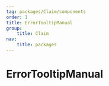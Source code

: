 ```yaml
---
tag: packages/Claim/components
order: 1
title: ErrorTooltipManual
group:
    title: Claim
nav:
    title: packages
---
```


# ErrorTooltipManual
